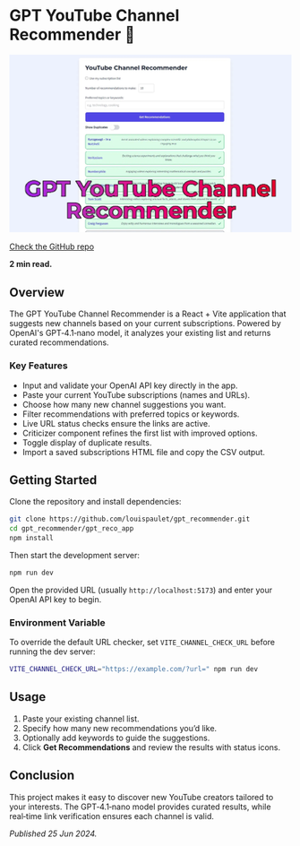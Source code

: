 # GPT YouTube Channel Recommender 🚀

![Screenshot of the GPT YouTube Channel Recommender interface](./post_images/youtube_recomender_project_thumbnail.webp)

[Check the GitHub repo](https://github.com/louispaulet/gpt_recommender)

**2 min read.**

## Overview

The GPT YouTube Channel Recommender is a React + Vite application that suggests new channels based on your current subscriptions. Powered by OpenAI's GPT‑4.1‑nano model, it analyzes your existing list and returns curated recommendations.

### Key Features

- Input and validate your OpenAI API key directly in the app.
- Paste your current YouTube subscriptions (names and URLs).
- Choose how many new channel suggestions you want.
- Filter recommendations with preferred topics or keywords.
- Live URL status checks ensure the links are active.
- Criticizer component refines the first list with improved options.
- Toggle display of duplicate results.
- Import a saved subscriptions HTML file and copy the CSV output.

## Getting Started

Clone the repository and install dependencies:

```bash
git clone https://github.com/louispaulet/gpt_recommender.git
cd gpt_recommender/gpt_reco_app
npm install
```

Then start the development server:

```bash
npm run dev
```

Open the provided URL (usually `http://localhost:5173`) and enter your OpenAI API key to begin.

### Environment Variable

To override the default URL checker, set `VITE_CHANNEL_CHECK_URL` before running the dev server:

```bash
VITE_CHANNEL_CHECK_URL="https://example.com/?url=" npm run dev
```

## Usage

1. Paste your existing channel list.
2. Specify how many new recommendations you’d like.
3. Optionally add keywords to guide the suggestions.
4. Click **Get Recommendations** and review the results with status icons.

## Conclusion

This project makes it easy to discover new YouTube creators tailored to your interests. The GPT‑4.1‑nano model provides curated results, while real‑time link verification ensures each channel is valid.

*Published 25 Jun 2024.*

